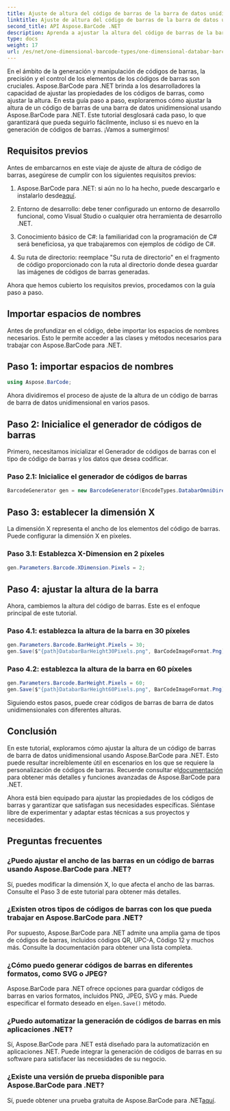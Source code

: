 ```yaml
---
title: Ajuste de altura del código de barras de la barra de datos unidimensional
linktitle: Ajuste de altura del código de barras de la barra de datos unidimensional
second_title: API Aspose.BarCode .NET
description: Aprenda a ajustar la altura del código de barras de la barra de datos unidimensional con Aspose.BarCode para .NET. Cree códigos de barras personalizados en unos sencillos pasos. Explore el poder de la personalización de códigos de barras.
type: docs
weight: 17
url: /es/net/one-dimensional-barcode-types/one-dimensional-databar-barcode-height-adjustment/
---
```


En el ámbito de la generación y manipulación de códigos de barras, la precisión y el control de los elementos de los códigos de barras son cruciales. Aspose.BarCode para .NET brinda a los desarrolladores la capacidad de ajustar las propiedades de los códigos de barras, como ajustar la altura. En esta guía paso a paso, exploraremos cómo ajustar la altura de un código de barras de una barra de datos unidimensional usando Aspose.BarCode para .NET. Este tutorial desglosará cada paso, lo que garantizará que pueda seguirlo fácilmente, incluso si es nuevo en la generación de códigos de barras. ¡Vamos a sumergirnos!

## Requisitos previos

Antes de embarcarnos en este viaje de ajuste de altura de código de barras, asegúrese de cumplir con los siguientes requisitos previos:

1.  Aspose.BarCode para .NET: si aún no lo ha hecho, puede descargarlo e instalarlo desde[aquí](https://releases.aspose.com/barcode/net/).

2. Entorno de desarrollo: debe tener configurado un entorno de desarrollo funcional, como Visual Studio o cualquier otra herramienta de desarrollo .NET.

3. Conocimiento básico de C#: la familiaridad con la programación de C# será beneficiosa, ya que trabajaremos con ejemplos de código de C#.

4. Su ruta de directorio: reemplace "Su ruta de directorio" en el fragmento de código proporcionado con la ruta al directorio donde desea guardar las imágenes de códigos de barras generadas.

Ahora que hemos cubierto los requisitos previos, procedamos con la guía paso a paso.

## Importar espacios de nombres

Antes de profundizar en el código, debe importar los espacios de nombres necesarios. Esto le permite acceder a las clases y métodos necesarios para trabajar con Aspose.BarCode para .NET.

## Paso 1: importar espacios de nombres
```csharp
using Aspose.BarCode;
```

Ahora dividiremos el proceso de ajuste de la altura de un código de barras de barra de datos unidimensional en varios pasos.

## Paso 2: Inicialice el generador de códigos de barras

Primero, necesitamos inicializar el Generador de códigos de barras con el tipo de código de barras y los datos que desea codificar.

### Paso 2.1: Inicialice el generador de códigos de barras
```csharp
BarcodeGenerator gen = new BarcodeGenerator(EncodeTypes.DatabarOmniDirectional, "(01)12345678901231");
```

## Paso 3: establecer la dimensión X

La dimensión X representa el ancho de los elementos del código de barras. Puede configurar la dimensión X en píxeles.

### Paso 3.1: Establezca X-Dimension en 2 píxeles
```csharp
gen.Parameters.Barcode.XDimension.Pixels = 2;
```

## Paso 4: ajustar la altura de la barra

Ahora, cambiemos la altura del código de barras. Este es el enfoque principal de este tutorial.

### Paso 4.1: establezca la altura de la barra en 30 píxeles
```csharp
gen.Parameters.Barcode.BarHeight.Pixels = 30;
gen.Save($"{path}DatabarBarHeight30Pixels.png", BarCodeImageFormat.Png);
```

### Paso 4.2: establezca la altura de la barra en 60 píxeles
```csharp
gen.Parameters.Barcode.BarHeight.Pixels = 60;
gen.Save($"{path}DatabarBarHeight60Pixels.png", BarCodeImageFormat.Png);
```

Siguiendo estos pasos, puede crear códigos de barras de barra de datos unidimensionales con diferentes alturas.

## Conclusión

 En este tutorial, exploramos cómo ajustar la altura de un código de barras de barra de datos unidimensional usando Aspose.BarCode para .NET. Esto puede resultar increíblemente útil en escenarios en los que se requiere la personalización de códigos de barras. Recuerde consultar el[documentación](https://reference.aspose.com/barcode/net/) para obtener más detalles y funciones avanzadas de Aspose.BarCode para .NET.

Ahora está bien equipado para ajustar las propiedades de los códigos de barras y garantizar que satisfagan sus necesidades específicas. Siéntase libre de experimentar y adaptar estas técnicas a sus proyectos y necesidades.

## Preguntas frecuentes

### ¿Puedo ajustar el ancho de las barras en un código de barras usando Aspose.BarCode para .NET?
Sí, puedes modificar la dimensión X, lo que afecta el ancho de las barras. Consulte el Paso 3 de este tutorial para obtener más detalles.

### ¿Existen otros tipos de códigos de barras con los que pueda trabajar en Aspose.BarCode para .NET?
Por supuesto, Aspose.BarCode para .NET admite una amplia gama de tipos de códigos de barras, incluidos códigos QR, UPC-A, Código 12 y muchos más. Consulte la documentación para obtener una lista completa.

### ¿Cómo puedo generar códigos de barras en diferentes formatos, como SVG o JPEG?
 Aspose.BarCode para .NET ofrece opciones para guardar códigos de barras en varios formatos, incluidos PNG, JPEG, SVG y más. Puede especificar el formato deseado en el`gen.Save()` método.

### ¿Puedo automatizar la generación de códigos de barras en mis aplicaciones .NET?
Sí, Aspose.BarCode para .NET está diseñado para la automatización en aplicaciones .NET. Puede integrar la generación de códigos de barras en su software para satisfacer las necesidades de su negocio.

### ¿Existe una versión de prueba disponible para Aspose.BarCode para .NET?
 Sí, puede obtener una prueba gratuita de Aspose.BarCode para .NET[aquí](https://releases.aspose.com/).
